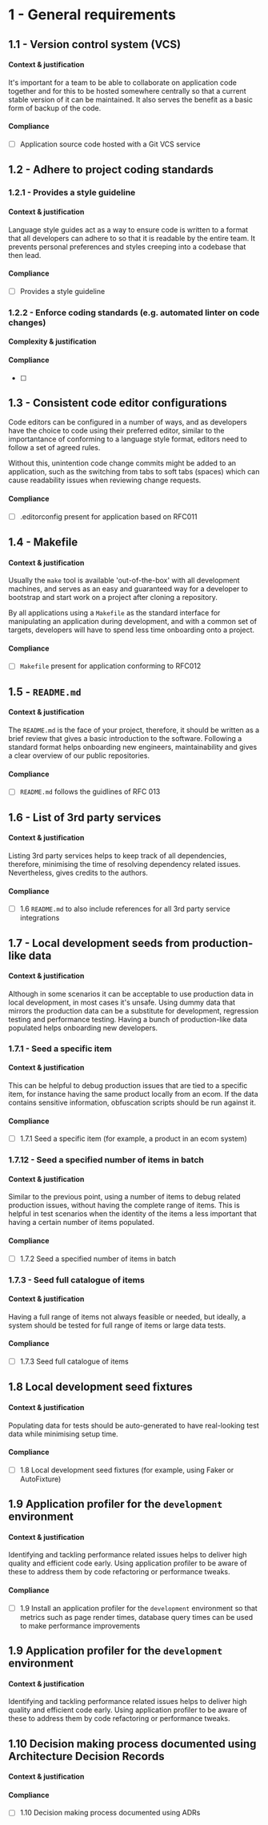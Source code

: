 # 1 - General requirements

## 1.1 - Version control system (VCS)

#### Context & justification

It's important for a team to be able to collaborate on application code together and for this to be hosted somewhere centrally so that a current stable version of it can be maintained. It also serves the benefit as a basic form of backup of the code.

#### Compliance

* [ ] Application source code hosted with a Git VCS service

## 1.2 - Adhere to project coding standards

### 1.2.1 - Provides a style guideline

#### Context & justification

Language style guides act as a way to ensure code is written to a format that all developers can adhere to so that it is readable by the entire team. It prevents personal preferences and styles creeping into a codebase that then lead.

#### Compliance

* [ ] Provides a style guideline

### 1.2.2 - Enforce coding standards (e.g. automated linter on code changes)

#### Complexity & justification


#### Compliance

* [ ] 

## 1.3 - Consistent code editor configurations

Code editors can be configured in a number of ways, and as developers have the choice to code using their preferred editor, similar to the importantance of conforming to a language style format, editors need to follow a set of agreed rules.

Without this, unintention code change commits might be added to an application, such as the switching from tabs to soft tabs (spaces) which can cause readability issues when reviewing change requests.

#### Compliance

* [ ] .editorconfig present for application based on RFC011

## 1.4 - Makefile

#### Context & justification

Usually the `make` tool is available 'out-of-the-box' with all development machines, and serves as an easy and guaranteed way for a developer to bootstrap and start work on a project after cloning a repository.

By all applications using a `Makefile` as the standard interface for manipulating an application during development, and with a common set of targets, developers will have to spend less time onboarding onto a project.

#### Compliance

* [ ] `Makefile` present for application conforming to RFC012

## 1.5 - `README.md`

#### Context & justification

The `README.md` is the face of your project, therefore, it should be written as a brief review that gives a basic introduction to the software. Following a standard format helps onboarding new engineers, maintainability and gives a clear overview of our public repositories. 

#### Compliance
* [ ] `README.md` follows the guidlines of RFC 013

## 1.6 - List of 3rd party services

#### Context & justification
Listing 3rd party services helps to keep track of all dependencies, therefore, minimising the time of resolving dependency related issues. Nevertheless, gives credits to the authors. 

#### Compliance
* [ ] 1.6 `README.md` to also include references for all 3rd party service integrations

## 1.7 - Local development seeds from production-like data
#### Context & justification

Although in some scenarios it can be acceptable to use production data in local development, in most cases it's unsafe. Using dummy data that mirrors the production data can be a substitute for development, regression testing and performance testing. Having a bunch of production-like data populated helps onboarding new developers.

### 1.7.1 - Seed a specific item
#### Context & justification
This can be helpful to debug production issues that are tied to a specific item, for instance having the same product locally from an ecom. If the data contains sensitive information, obfuscation scripts should be run against it.

#### Compliance
* [ ] 1.7.1 Seed a specific item (for example, a product in an ecom system)

### 1.7.12 - Seed a specified number of items in batch
#### Context & justification
Similar to the previous point, using a number of items to debug related production issues, without having the complete range of items. This is helpful in test scenarios when the identity of the items a less important that having a certain number of items populated.

#### Compliance
* [ ] 1.7.2 Seed a specified number of items in batch

### 1.7.3 - Seed full catalogue of items
#### Context & justification
Having a full range of items not always feasible or needed, but ideally, a system should be tested for full range of items or large data tests.

#### Compliance
* [ ] 1.7.3 Seed full catalogue of items

## 1.8 Local development seed fixtures
#### Context & justification
Populating data for tests should be auto-generated to have real-looking test data while minimising setup time.

#### Compliance
* [ ] 1.8 Local development seed fixtures (for example, using Faker or AutoFixture)

## 1.9 Application profiler for the `development` environment 

#### Context & justification
Identifying and tackling performance related issues helps to deliver high quality and efficient code early. Using application profiler to be aware of these to address them by code refactoring or performance tweaks.

#### Compliance
* [ ] 1.9 Install an application profiler for the `development` environment so that metrics such as page render times, database query times can be used to make performance improvements

## 1.9 Application profiler for the `development` environment 

#### Context & justification
Identifying and tackling performance related issues helps to deliver high quality and efficient code early. Using application profiler to be aware of these to address them by code refactoring or performance tweaks.

## 1.10 Decision making process documented using Architecture Decision Records

#### Context & justification


#### Compliance
* [ ] 1.10 Decision making process documented using ADRs
